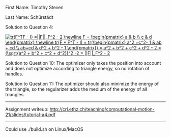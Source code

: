 First Name: Timothy Steven

Last Name: Schürstädt

Solution to Question 4:

<a href="https://www.codecogs.com/eqnedit.php?latex=tr(F^TF&space;-&space;I)&space;=||F||_F^2&space;-&space;2&space;\newline&space;F&space;=&space;\begin{pmatrix}&space;a&space;&&space;b&space;\\&space;c&space;&&space;d&space;\end{pmatrix}&space;\newline&space;tr(F&space;*&space;F^T&space;-&space;I)&space;=&space;tr(\begin{pmatrix}&space;a^2&space;&plus;c^2-&space;1&space;&&space;ab&space;&plus;&space;cd&space;\\&space;ab&plus;cd&space;&&space;d^2&space;&plus;&space;b^2&space;-&space;1&space;\end{pmatrix})&space;=&space;a^2&space;&plus;&space;b^2&space;&plus;&space;c^2&space;&plus;&space;d^2&space;-&space;2&space;=&space;(\sqrt{a^2&space;&plus;&space;b^2&space;&plus;&space;c^2&space;&plus;&space;d^2})^2&space;-2&space;=&space;||F||_F^2&space;-&space;2" target="_blank"><img src="https://latex.codecogs.com/gif.latex?tr(F^TF&space;-&space;I)&space;=||F||_F^2&space;-&space;2&space;\newline&space;F&space;=&space;\begin{pmatrix}&space;a&space;&&space;b&space;\\&space;c&space;&&space;d&space;\end{pmatrix}&space;\newline&space;tr(F&space;*&space;F^T&space;-&space;I)&space;=&space;tr(\begin{pmatrix}&space;a^2&space;&plus;c^2-&space;1&space;&&space;ab&space;&plus;&space;cd&space;\\&space;ab&plus;cd&space;&&space;d^2&space;&plus;&space;b^2&space;-&space;1&space;\end{pmatrix})&space;=&space;a^2&space;&plus;&space;b^2&space;&plus;&space;c^2&space;&plus;&space;d^2&space;-&space;2&space;=&space;(\sqrt{a^2&space;&plus;&space;b^2&space;&plus;&space;c^2&space;&plus;&space;d^2})^2&space;-2&space;=&space;||F||_F^2&space;-&space;2" title="tr(F^TF - I) =||F||_F^2 - 2 \newline F = \begin{pmatrix} a & b \\ c & d \end{pmatrix} \newline tr(F * F^T - I) = tr(\begin{pmatrix} a^2 +c^2- 1 & ab + cd \\ ab+cd & d^2 + b^2 - 1 \end{pmatrix}) = a^2 + b^2 + c^2 + d^2 - 2 = (\sqrt{a^2 + b^2 + c^2 + d^2})^2 -2 = ||F||_F^2 - 2" /></a>

Solution to Question 10:
The optimizer only takes the position into account and does not optimize according to triangle energy, so no rotation of handles.

Solution to Question 11:
The optimizer should also minimize the energy of the triangle, so the regularizer adds the medium of the energy of all triangles. 

---

Assignment writeup: http://crl.ethz.ch/teaching/computational-motion-21/slides/tutorial-a4.pdf

---

Could use ./build.sh on Linux/MacOS

